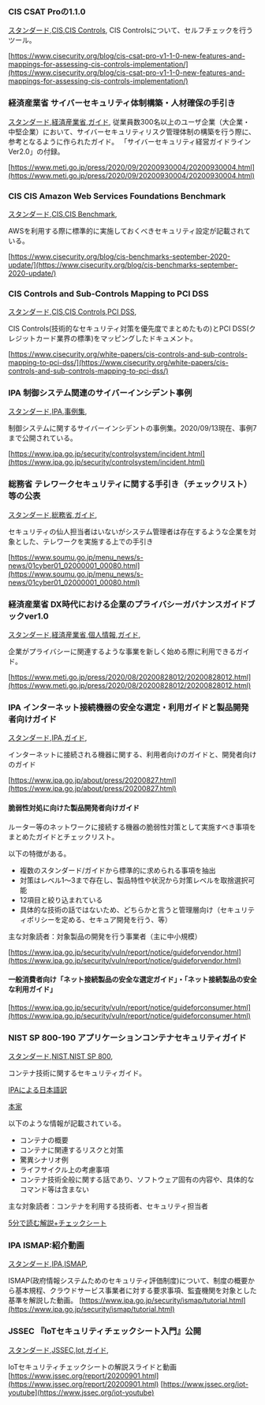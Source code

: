### CIS CSAT Proの1.1.0
[スタンダード](スタンダード.html),[CIS](CIS.html),[CIS Controls](CIS_Controls.html),
CIS Controlsについて、セルフチェックを行うツール。

[https://www.cisecurity.org/blog/cis-csat-pro-v1-1-0-new-features-and-mappings-for-assessing-cis-controls-implementation/](https://www.cisecurity.org/blog/cis-csat-pro-v1-1-0-new-features-and-mappings-for-assessing-cis-controls-implementation/)

### 経済産業省 サイバーセキュリティ体制構築・人材確保の手引き
[スタンダード](スタンダード.html),[経済産業省](経済産業省.html),[ガイド](ガイド.html),
従業員数300名以上のユーザ企業（大企業・中堅企業）において、サイバーセキュリティリスク管理体制の構築を行う際に、参考となるように作られたガイド。
「サイバーセキュリティ経営ガイドラインVer2.0」の付録。

[https://www.meti.go.jp/press/2020/09/20200930004/20200930004.html](https://www.meti.go.jp/press/2020/09/20200930004/20200930004.html)

### CIS CIS Amazon Web Services Foundations Benchmark
[スタンダード](スタンダード.html),[CIS](CIS.html),[CIS Benchmark](CIS_Benchmark.html),

AWSを利用する際に標準的に実施しておくべきセキュリティ設定が記載されている。

[https://www.cisecurity.org/blog/cis-benchmarks-september-2020-update/](https://www.cisecurity.org/blog/cis-benchmarks-september-2020-update/)

### CIS Controls and Sub-Controls Mapping to PCI DSS
[スタンダード](スタンダード.html),[CIS](CIS.html),[CIS Controls](CIS_Controls.html),[PCI DSS](PCI_DSS.html),

CIS Controls(技術的なセキュリティ対策を優先度でまとめたもの)とPCI DSS(クレジットカード業界の標準)をマッピングしたドキュメント。

[https://www.cisecurity.org/white-papers/cis-controls-and-sub-controls-mapping-to-pci-dss/](https://www.cisecurity.org/white-papers/cis-controls-and-sub-controls-mapping-to-pci-dss/)


### IPA 制御システム関連のサイバーインシデント事例
[スタンダード](スタンダード.html),[IPA](IPA.html),[事例集](事例集.html),

制御システムに関するサイバーインシデントの事例集。2020/09/13現在、事例7まで公開されている。

[https://www.ipa.go.jp/security/controlsystem/incident.html](https://www.ipa.go.jp/security/controlsystem/incident.html)


### 総務省 テレワークセキュリティに関する手引き（チェックリスト）等の公表
[スタンダード](スタンダード.html),[総務省](総務省.html),[ガイド](ガイド.html),

セキュリティの仙人担当者はいないがシステム管理者は存在するような企業を対象とした、テレワークを実施する上での手引き

[https://www.soumu.go.jp/menu_news/s-news/01cyber01_02000001_00080.html](https://www.soumu.go.jp/menu_news/s-news/01cyber01_02000001_00080.html)

### 経済産業省 DX時代における企業のプライバシーガバナンスガイドブックver1.0
[スタンダード](スタンダード.html),[経済産業省](経済産業省.html),[個人情報](個人情報.html),[ガイド](ガイド.html),

企業がプライバシーに関連するような事業を新しく始める際に利用できるガイド。

[https://www.meti.go.jp/press/2020/08/20200828012/20200828012.html](https://www.meti.go.jp/press/2020/08/20200828012/20200828012.html)


### IPA インターネット接続機器の安全な選定・利用ガイドと製品開発者向けガイド
[スタンダード](スタンダード.html),[IPA](IPA.html),[ガイド](ガイド.html),

インターネットに接続される機器に関する、利用者向けのガイドと、開発者向けのガイド

[https://www.ipa.go.jp/about/press/20200827.html](https://www.ipa.go.jp/about/press/20200827.html)

#### 脆弱性対処に向けた製品開発者向けガイド

ルーター等のネットワークに接続する機器の脆弱性対策として実施すべき事項をまとめたガイドとチェックリスト。

以下の特徴がある。
* 複数のスタンダード/ガイドから標準的に求められる事項を抽出
* 対策はレベル1〜3まで存在し、製品特性や状況から対策レベルを取捨選択可能
* 12項目と絞り込まれている
* 具体的な技術の話ではないため、どちらかと言うと管理層向け（セキュリティポリシーを定める、セキュア開発を行う、等）

主な対象読者：対象製品の開発を行う事業者（主に中小規模）

[https://www.ipa.go.jp/security/vuln/report/notice/guideforvendor.html](https://www.ipa.go.jp/security/vuln/report/notice/guideforvendor.html)


#### 一般消費者向け「ネット接続製品の安全な選定ガイド」・「ネット接続製品の安全な利用ガイド」

[https://www.ipa.go.jp/security/vuln/report/notice/guideforconsumer.html](https://www.ipa.go.jp/security/vuln/report/notice/guideforconsumer.html)


### NIST SP 800-190 アプリケーションコンテナセキュリティガイド
[スタンダード](スタンダード.html),[NIST](NIST.html),[NIST SP 800](NIST_SP_800.html),

コンテナ技術に関するセキュリティガイド。

[IPAによる日本語訳](https://www.ipa.go.jp/files/000085279.pdf)

[本家](https://doi.org/10.6028/NIST.SP.800-190)

以下のような情報が記載されている。
* コンテナの概要
* コンテナに関連するリスクと対策
* 驚異シナリオ例
* ライフサイクル上の考慮事項
* コンテナ技術全般に関する話であり、ソフトウェア固有の内容や、具体的なコマンド等は含まない

主な対象読者：コンテナを利用する技術者、セキュリティ担当者

[5分で読む解説+チェックシート](https://note.com/tanakato8/n/n8d99371d1aa6)


### IPA ISMAP:紹介動画
[スタンダード](スタンダード.html),[IPA](IPA.html),[ISMAP](ISMAP.html),

ISMAP(政府情報システムためのセキュリティ評価制度)について、制度の概要から基本規程、クラウドサービス事業者に対する要求事項、監査機関を対象とした基準を解説した動画。
[https://www.ipa.go.jp/security/ismap/tutorial.html](https://www.ipa.go.jp/security/ismap/tutorial.html)


### JSSEC 『IoTセキュリティチェックシート入門』公開
[スタンダード](スタンダード.html),[JSSEC](JSSEC.html),[Iot](Iot.html),[ガイド](ガイド.html),

IoTセキュリティチェックシートの解説スライドと動画
[https://www.jssec.org/report/20200901.html](https://www.jssec.org/report/20200901.html)
[https://www.jssec.org/iot-youtube](https://www.jssec.org/iot-youtube)


